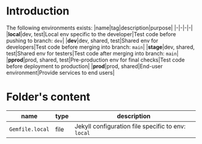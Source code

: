 [//]: #(Reference)
[prj_deployed_ep]: https://abelgacem.github.io/project/
[url_jekyll]:      https://jekyllrb.com
[url_githubpages]: https://pages.github.com
[doc_contribute]:  ./CONTRIBUTING
[doc_changelog]:  ./CHANGELOG


# Introduction

The following environments exists:
|name|tag|description|purpose|
|-|-|-|-|
|**local**|dev, test|Local env specific to the developer|Test code before pushing to branch: `dev`|
|**dev**|dev, shared, test|Shared env for developers|Test code before merging into branch: `main`|
|**stage**|dev, shared, test|Shared env for testers|Test code after merging into branch: `main`|
|**pprod**|prod, shared, test|Pre-production env for final checks|Test code before deployment to production|
|**prod**|prod, shared|End-user environment|Provide services to end users|

# Folder's content
|name|type|description|
|-|-|-|
|`Gemfile.local`|file|Jekyll configuration file specific to env: `local`|
